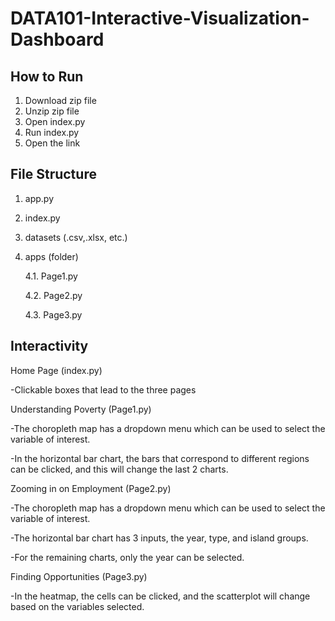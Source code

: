 # DATA101-Interactive-Visualization-Dashboard

## How to Run
1. Download zip file
2. Unzip zip file
3. Open index.py
4. Run index.py
5. Open the link

## File Structure
1. app.py
2. index.py
3. datasets (.csv,.xlsx, etc.)
4. apps (folder)

    4.1. Page1.py 

    4.2. Page2.py

    4.3. Page3.py

## Interactivity 
Home Page (index.py)

-Clickable boxes that lead to the three pages

Understanding Poverty (Page1.py)

-The choropleth map has a dropdown menu which can be used to select the variable of interest.

-In the horizontal bar chart, the bars that correspond to different regions can be clicked, and this will change the last 2 charts.

Zooming in on Employment (Page2.py)

-The choropleth map has a dropdown menu which can be used to select the variable of interest.

-The horizontal bar chart has 3 inputs, the year, type, and island groups.

-For the remaining charts, only the year can be selected.

Finding Opportunities (Page3.py)

-In the heatmap, the cells can be clicked, and the scatterplot will change based on the variables selected.
